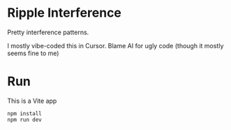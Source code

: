 # Ripple Interference

Pretty interference patterns.

I mostly vibe-coded this in Cursor. Blame AI for ugly code (though it mostly seems fine to me)

# Run

This is a Vite app

```
npm install
npm run dev
```

